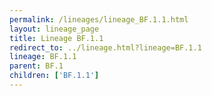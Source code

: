 ```yaml
---
permalink: /lineages/lineage_BF.1.1.html
layout: lineage_page
title: Lineage BF.1.1
redirect_to: ../lineage.html?lineage=BF.1.1
lineage: BF.1.1
parent: BF.1
children: ['BF.1.1']
---
```

